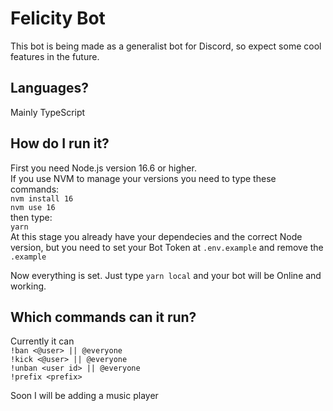 # Felicity Bot

This bot is being made as a generalist bot for Discord, so expect some cool features in the future.

## Languages?
Mainly TypeScript

## How do I run it?

First you need Node.js version 16.6 or higher.\
If you use NVM to manage your versions you need to type these commands:\
`nvm install 16`\
`nvm use 16`\
then type:\
`yarn`\
At this stage you already have your dependecies and the correct Node version, but you need to set your Bot Token at `.env.example` and remove the `.example`

Now everything is set. Just type `yarn local` and your bot will be Online and working.

## Which commands can it run?

Currently it can \
`!ban <@user> || @everyone` \
`!kick <@user> || @everyone` \
`!unban <user id> || @everyone` \
`!prefix <prefix>`

Soon I will be adding a music player
